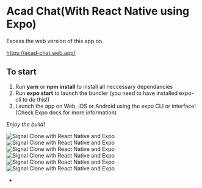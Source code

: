 # Acad Chat(With React Native using Expo)


Excess the web version of this app  on 

https://acad-chat.web.app/

## To start
1) Run **yarn** or **npm install** to install all neccessary dependancies
2) Run **expo start** to launch the bundler (you need to have installed expo-cli to do this!)
3) Launch the app on Web, iOS or Android using the expo CLI or interface! (Check Expo docs for more information)

*Enjoy the build!*

![Signal Clone with React Native and Expo](images/1.png?raw=true "Signal Clone with React Native and Expo")
![Signal Clone with React Native and Expo](images/2.png?raw=true "Signal Clone with React Native and Expo")
![Signal Clone with React Native and Expo](images/3.png?raw=true "Signal Clone with React Native and Expo")
![Signal Clone with React Native and Expo](images/4.png?raw=true "Signal Clone with React Native and Expo")
![Signal Clone with React Native and Expo](images/5.png?raw=true "Signal Clone with React Native and Expo")
![Signal Clone with React Native and Expo](images/6.png?raw=true "Signal Clone with React Native and Expo")

*
